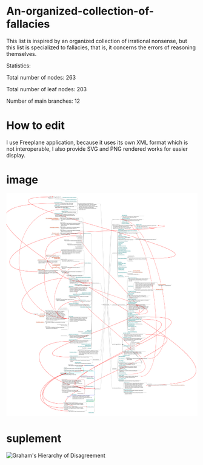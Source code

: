 # An-organized-collection-of-fallacies

This list is inspired by an organized collection of irrational nonsense, but this list is specialized to fallacies, that is, it concerns the errors of reasoning themselves.

Statistics:

Total number of nodes: 263

Total number of leaf nodes: 203

Number of main branches: 12


# How to edit
I use Freeplane application, because it uses its own XML format which is not interoperable, I also provide SVG and PNG rendered works for easier display.

# image
![An organized collection of fallacies](https://raw.githubusercontent.com/kompowiec/An-organized-collection-of-fallacies/main/fallacies.svg)

# suplement
![Graham's Hierarchy of Disagreement](https://upload.wikimedia.org/wikipedia/commons/thumb/7/7c/Graham%27s_Hierarchy_of_Disagreement.svg/707px-Graham%27s_Hierarchy_of_Disagreement.svg.png)
